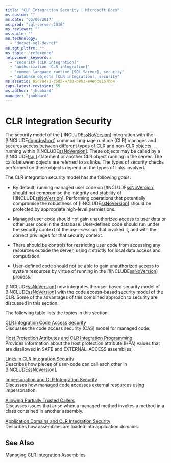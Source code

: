 ```yaml
---
title: "CLR Integration Security | Microsoft Docs"
ms.custom: ""
ms.date: "03/06/2017"
ms.prod: "sql-server-2016"
ms.reviewer: ""
ms.suite: ""
ms.technology: 
  - "docset-sql-devref"
ms.tgt_pltfrm: ""
ms.topic: "reference"
helpviewer_keywords: 
  - "security [CLR integration]"
  - "authorization [CLR integration]"
  - "common language runtime [SQL Server], security"
  - "database objects [CLR integration], security"
ms.assetid: 05d7a471-c5d5-4730-b903-e4edc8157bb4
caps.latest.revision: 55
ms.author: "jhubbard"
manager: "jhubbard"
---
```

# CLR Integration Security
  The security model of the [!INCLUDE[ssNoVersion](../../../advanced-analytics/r-services/includes/ssnoversion-md.md)] integration with the [!INCLUDE[dnprdnshort](../../../analysis-services/multidimensional-models/includes/dnprdnshort-md.md)] common language runtime (CLR) manages and secures access between different types of CLR and non-CLR objects running within [!INCLUDE[ssNoVersion](../../../advanced-analytics/r-services/includes/ssnoversion-md.md)]. These objects may be called by a [!INCLUDE[tsql](../../../advanced-analytics/r-services/includes/tsql-md.md)] statement or another CLR object running in the server. The calls between objects are referred to as links. The types of security checks performed on these objects depend on the types of links involved.  
  
 The CLR integration security model has the following goals:  
  
-   By default, running managed user code on [!INCLUDE[ssNoVersion](../../../advanced-analytics/r-services/includes/ssnoversion-md.md)] should not compromise the integrity and stability of [!INCLUDE[ssNoVersion](../../../advanced-analytics/r-services/includes/ssnoversion-md.md)]. Performing operations that potentially compromise the robustness of [!INCLUDE[ssNoVersion](../../../advanced-analytics/r-services/includes/ssnoversion-md.md)] should be protected by appropriate high-level permissions.  
  
-   Managed user code should not gain unauthorized access to user data or other user code in the database. User-defined code should run under the security context of the user-session that invoked it, and with the correct privileges for that security context.  
  
-   There should be controls for restricting user code from accessing any resources outside the server, using it strictly for local data access and computation.  
  
-   User-defined code should not be able to gain unauthorized access to system resources by virtue of running in the [!INCLUDE[ssNoVersion](../../../advanced-analytics/r-services/includes/ssnoversion-md.md)] process.  
  
 [!INCLUDE[ssNoVersion](../../../advanced-analytics/r-services/includes/ssnoversion-md.md)] now integrates the user-based security model of [!INCLUDE[ssNoVersion](../../../advanced-analytics/r-services/includes/ssnoversion-md.md)] with the code access-based security model of the CLR. Some of the advantages of this combined approach to security are discussed in this section.  
  
 The following table lists the topics in this section.  
  
 [CLR Integration Code Access Security](../../../relational-databases/clr-integration/security/clr-integration-code-access-security.md)  
 Discusses the code access security (CAS) model for managed code.  
  
 [Host Protection Attributes and CLR Integration Programming](../../../relational-databases/clr-integration-security-host-protection-attributes/host-protection-attributes-and-clr-integration-programming.md)  
 Provides information about the host protection attribute (HPA) values that are disallowed in SAFE and EXTERNAL_ACCESS assemblies.  
  
 [Links in CLR Integration Security](../Topic/Links%20in%20CLR%20Integration%20Security.md)  
 Describes how pieces of user-code can call each other in [!INCLUDE[ssNoVersion](../../../advanced-analytics/r-services/includes/ssnoversion-md.md)].  
  
 [Impersonation and CLR Integration Security](../Topic/Impersonation%20and%20CLR%20Integration%20Security.md)  
 Discusses how managed code accesses external resources using impersonation.  
  
 [Allowing Partially Trusted Callers](../Topic/Allowing%20Partially%20Trusted%20Callers.md)  
 Discusses issues that arise when a managed method invokes a method in a class contained in another assembly.  
  
 [Application Domains and CLR Integration Security](../Topic/Application%20Domains%20and%20CLR%20Integration%20Security.md)  
 Describes how assemblies are loaded into application domains.  
  
## See Also  
 [Managing CLR Integration Assemblies](../../../relational-databases/clr-integration/assemblies/managing-clr-integration-assemblies.md)  
  
  